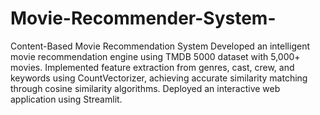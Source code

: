 # Movie-Recommender-System-
	
Content-Based Movie Recommendation System Developed an intelligent movie recommendation engine using TMDB 5000 dataset with 5,000+ movies. Implemented feature extraction from genres, cast, crew, and keywords using CountVectorizer, achieving accurate similarity matching through cosine similarity algorithms. Deployed an interactive web application using Streamlit.

